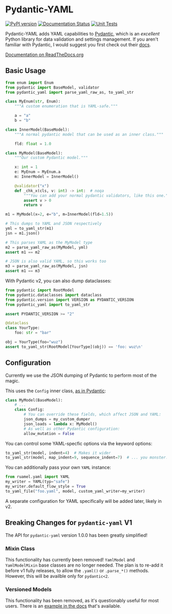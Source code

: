# Pydantic-YAML

[![PyPI version](https://badge.fury.io/py/pydantic-yaml.svg)](https://badge.fury.io/py/pydantic-yaml) [![Documentation Status](https://readthedocs.org/projects/pydantic-yaml/badge/?version=latest)](https://pydantic-yaml.readthedocs.io/en/latest/?badge=latest)
 [![Unit Tests](https://github.com/NowanIlfideme/pydantic-yaml/actions/workflows/python-testing.yml/badge.svg)](https://github.com/NowanIlfideme/pydantic-yaml/actions/workflows/python-testing.yml)

Pydantic-YAML adds YAML capabilities to [Pydantic](https://pydantic-docs.helpmanual.io/),
which is an _excellent_ Python library for data validation and settings management.
If you aren't familiar with Pydantic, I would suggest you first check out their
[docs](https://pydantic-docs.helpmanual.io/).

[Documentation on ReadTheDocs.org](https://pydantic-yaml.readthedocs.io/en/latest/)

## Basic Usage

```python
from enum import Enum
from pydantic import BaseModel, validator
from pydantic_yaml import parse_yaml_raw_as, to_yaml_str

class MyEnum(str, Enum):
    """A custom enumeration that is YAML-safe."""

    a = "a"
    b = "b"

class InnerModel(BaseModel):
    """A normal pydantic model that can be used as an inner class."""

    fld: float = 1.0

class MyModel(BaseModel):
    """Our custom Pydantic model."""

    x: int = 1
    e: MyEnum = MyEnum.a
    m: InnerModel = InnerModel()

    @validator("x")
    def _chk_x(cls, v: int) -> int:  # noqa
        """You can add your normal pydantic validators, like this one."""
        assert v > 0
        return v

m1 = MyModel(x=2, e="b", m=InnerModel(fld=1.5))

# This dumps to YAML and JSON respectively
yml = to_yaml_str(m1)
jsn = m1.json()

# This parses YAML as the MyModel type
m2 = parse_yaml_raw_as(MyModel, yml)
assert m1 == m2

# JSON is also valid YAML, so this works too
m3 = parse_yaml_raw_as(MyModel, jsn)
assert m1 == m3

```

With Pydantic v2, you can also dump dataclasses:

```python
from pydantic import RootModel
from pydantic.dataclasses import dataclass
from pydantic.version import VERSION as PYDANTIC_VERSION
from pydantic_yaml import to_yaml_str

assert PYDANTIC_VERSION >= "2"

@dataclass
class YourType:
    foo: str = "bar"

obj = YourType(foo="wuz")
assert to_yaml_str(RootModel[YourType](obj)) == 'foo: wuz\n'
```

## Configuration

Currently we use the JSON dumping of Pydantic to perform most of the magic.

This uses the `Config` inner class,
[as in Pydantic](https://pydantic-docs.helpmanual.io/usage/model_config/):

```python
class MyModel(BaseModel):
    # ...
    class Config:
        # You can override these fields, which affect JSON and YAML:
        json_dumps = my_custom_dumper
        json_loads = lambda x: MyModel()
        # As well as other Pydantic configuration:
        allow_mutation = False
```

You can control some YAML-specfic options via the keyword options:

```python
to_yaml_str(model, indent=4)  # Makes it wider
to_yaml_str(model, map_indent=9, sequence_indent=7)  # ... you monster.
```

You can additionally pass your own `YAML` instance:

```python
from ruamel.yaml import YAML
my_writer = YAML(typ="safe")
my_writer.default_flow_style = True
to_yaml_file("foo.yaml", model, custom_yaml_writer=my_writer)
```

A separate configuration for YAML specifically will be added later, likely in v2.

## Breaking Changes for `pydantic-yaml` V1

The API for `pydantic-yaml` version 1.0.0 has been greatly simplified!

### Mixin Class

This functionality has currently been removed!
`YamlModel` and `YamlModelMixin` base classes are no longer needed.
The plan is to re-add it before v1 fully releases,
to allow the `.yaml()` or `.parse_*()` methods.
However, this will be availble only for `pydantic<2`.

### Versioned Models

This functionality has been removed, as it's questionably useful for most users.
There is an [example in the docs](versioned.md) that's available.
